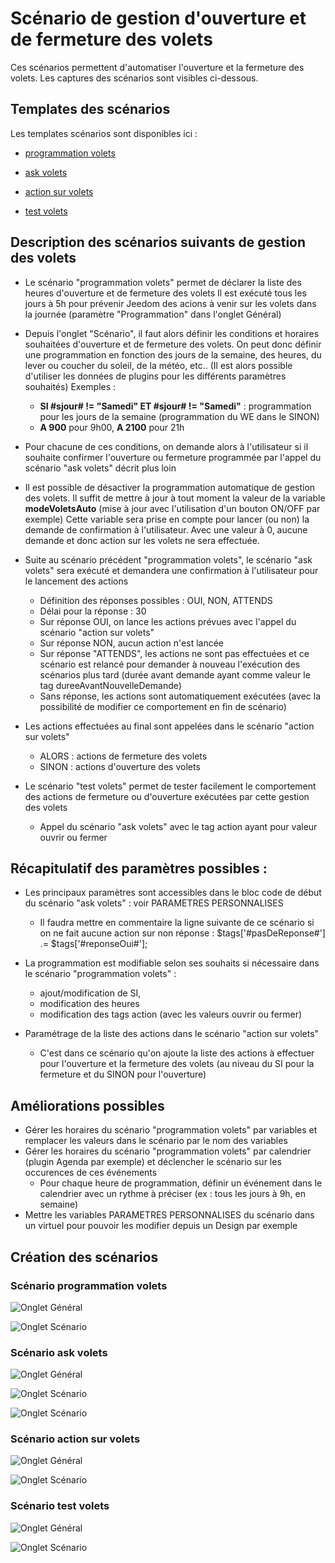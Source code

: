 # Scénario de gestion d'ouverture et de fermeture des volets

Ces scénarios permettent d'automatiser l'ouverture et la fermeture des volets.
Les captures des scénarios sont visibles ci-dessous.

## Templates des scénarios

Les templates scénarios sont disponibles ici :

- [programmation volets](./templates/programmation_volets.json)

- [ask volets](./templates/ask_volets.json)

- [action sur volets](./templates/programmation_volets.json)

- [test volets](./templates/test_volets.json)

## Description des scénarios suivants de gestion des volets

- Le scénario "programmation volets" permet de déclarer la liste des heures d'ouverture et de fermeture des volets
  Il est exécuté tous les jours à 5h pour prévenir Jeedom des acions à venir sur les volets dans la journée (paramètre "Programmation" dans l'onglet Général)

- Depuis l'onglet "Scénario", il faut alors définir les conditions et horaires souhaitées d'ouverture et de fermeture des volets.
  On peut donc définir une programmation en fonction des jours de la semaine, des heures, du lever ou coucher du soleil, de la météo, etc..
  (Il est alors possible d'utiliser les données de plugins pour les différents paramètres souhaités)
  Exemples :
    - **SI #sjour# != "Samedi" ET #sjour# != "Samedi"** : programmation pour les jours de la semaine (programmation du WE dans le SINON)
    - **A 900** pour 9h00, **A 2100** pour 21h

- Pour chacune de ces conditions, on demande alors à l'utilisateur si il souhaite confirmer l'ouverture ou fermeture programmée par l'appel du scénario "ask volets" décrit plus loin

- Il est possible de désactiver la programmation automatique de gestion des volets.
  Il suffit de mettre à jour à tout moment la valeur de la variable **modeVoletsAuto** (mise à jour avec l'utilisation d'un bouton ON/OFF par exemple)
  Cette variable sera prise en compte pour lancer (ou non) la demande de confirmation à l'utilisateur. Avec une valeur à 0, aucune demande et donc action sur les volets ne sera effectuée.
  
- Suite au scénario précédent "programmation volets", le scénario "ask volets" sera exécuté et demandera une confirmation à l'utilisateur pour le lancement des actions
  - Définition des réponses possibles : OUI, NON, ATTENDS
  - Délai pour la réponse : 30
  - Sur réponse OUI, on lance les actions prévues avec l'appel du scénario "action sur volets"
  - Sur réponse NON, aucun action n'est lancée
  - Sur réponse "ATTENDS", les actions ne sont pas effectuées et ce scénario est relancé pour demander à nouveau l'exécution des scénarios plus tard (durée avant demande ayant comme valeur le tag dureeAvantNouvelleDemande)
  - Sans réponse, les actions sont automatiquement exécutées (avec la possibilité de modifier ce comportement en fin de scénario)
  
- Les actions effectuées au final sont appelées dans le scénario "action sur volets"
  - ALORS : actions de fermeture des volets
  - SINON : actions d'ouverture des volets

- Le scénario "test volets" permet de tester facilement le comportement des actions de fermeture ou d'ouverture exécutées par cette gestion des volets
  - Appel du scénario "ask volets" avec le tag action ayant pour valeur ouvrir ou fermer

## Récapitulatif des paramètres possibles :

- Les principaux paramètres sont accessibles dans le bloc code de début du scénario "ask volets" : voir PARAMETRES PERSONNALISES
  - Il faudra mettre en commentaire la ligne suivante de ce scénario si on ne fait aucune action sur non réponse :
    $tags['#pasDeReponse#'] .= $tags['#reponseOui#'];

- La programmation est modifiable selon ses souhaits si nécessaire dans le scénario "programmation volets" :
  - ajout/modification de SI, 
  - modification des heures 
  - modification des tags action (avec les valeurs ouvrir ou fermer)

- Paramétrage de la liste des actions dans le scénario "action sur volets"
  - C'est dans ce scénario qu'on ajoute la liste des actions à effectuer pour l'ouverture et la fermeture des volets (au niveau du SI pour la fermeture et du SINON pour l'ouverture)

## Améliorations possibles

- Gérer les horaires du scénario "programmation volets" par variables et remplacer les valeurs dans le scénario par le nom des variables
- Gérer les horaires du scénario "programmation volets" par calendrier (plugin Agenda par exemple) et déclencher le scénario sur les occurences de ces événements
  - Pour chaque heure de programmation, définir un événement dans le calendrier avec un rythme à préciser (ex : tous les jours à 9h, en semaine)
- Mettre les variables PARAMETRES PERSONNALISES du scénario dans un virtuel pour pouvoir les modifier depuis un Design par exemple

## Création des scénarios

### Scénario programmation volets

![Onglet Général](./doc/images/programmation_volets_general.png)

![Onglet Scénario](./doc/images/programmation_volets_scenario.png)

### Scénario ask volets

![Onglet Général](./doc/images/ask_volets_general.png)

![Onglet Scénario](./doc/images/ask_volets_scenario_partie_1.png)

![Onglet Scénario](./doc/images/ask_volets_scenario_partie_2.png)

### Scénario action sur volets

![Onglet Général](./doc/images/action_sur_volets_general.png)

![Onglet Scénario](./doc/images/action_sur_volets_scenario.png)

### Scénario test volets

![Onglet Général](./doc/images/test_volets_general.png)

![Onglet Scénario](./doc/images/test_volets_scenario.png)

